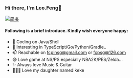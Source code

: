 ### Hi there, I'm Leo.Feng👋

<!--
**kkfreedom/kkfreedom** is a ✨ _special_ ✨ repository because its `README.md` (this file) appears on your GitHub profile.
-->
[![简书](https://img.shields.io/badge/简书-kk爱自由-orange)](https://www.jianshu.com/u/6e12b2b16b80)
#### Following is a brief introduce. Kindly wish everyone happy:


- 🔭    Coding on Java/Shell
- 🌱    Interesting in TypeScript/Go/Python/Gradle..
- 📫    Reachable on fcpinsg@gmail.com or fcpsg@126.com
- 😄    Love game at NS/PS especially NBA2K/PES/Zelda...
- ✨   Always love Music & Guitar
- 👨‍👩‍👧    Love my daughter named keke

